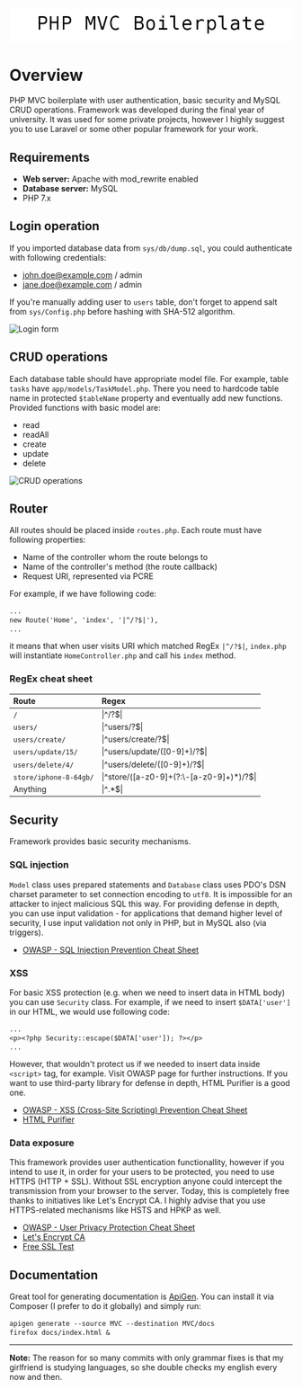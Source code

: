 ![PHP MVC Boilerplate](assets/img/logo.png)

# Overview

 PHP MVC boilerplate with user authentication, basic security and MySQL CRUD operations.
 Framework was developed during the final year of university. It was used for some private projects, however I highly suggest you to use Laravel or some other popular framework for your work.

## Requirements

- **Web server:** Apache with mod_rewrite enabled
- **Database server:** MySQL
- PHP 7.x

## Login operation

If you imported database data from `sys/db/dump.sql`, you could authenticate with following credentials:
- john.doe@example.com / admin
- jane.doe@example.com / admin

If you're manually adding user to `users` table, don't forget to append salt from `sys/Config.php` before hashing with SHA-512 algorithm.

![Login form](https://i.imgur.com/tpyxPA5.png)

## CRUD operations

Each database table should have appropriate model file. For example, table `tasks` have `app/models/TaskModel.php`. There you need to hardcode table name in protected `$tableName` property and eventually add new functions. Provided functions with basic model are:
- read
- readAll
- create
- update
- delete

![CRUD operations](https://i.imgur.com/rMfTktP.png)

## Router

All routes should be placed inside `routes.php`. Each route must have following properties:
- Name of the controller whom the route belongs to
- Name of the controller's method (the route callback)
- Request URI, represented via PCRE

For example, if we have following code:
```
...
new Route('Home', 'index', '|^/?$|'),
...
```
it means that when user visits URI which matched RegEx `|^/?$|`, `index.php` will instantiate `HomeController.php` and call his `index` method.

### RegEx cheat sheet

Route                    | Regex
:------------------------|:-------------------
`/`                      | \|^/?$\|
`users/`                 | \|^users/?$\|
`users/create/`          | \|^users/create/?$\|
`users/update/15/`       | \|^users/update/([0-9]+)/?$\|
`users/delete/4/`        | \|^users/delete/([0-9]+)/?$\|
`store/iphone-8-64gb/`   | \|^store/([a-z0-9]+(?:\\-[a-z0-9]+)*)/?$\|
Anything                 | \|^.*$\|

## Security

Framework provides basic security mechanisms.

### SQL injection

`Model` class uses prepared statements and `Database` class uses PDO's DSN charset parameter to set connection encoding to `utf8`. It is impossible for an attacker to inject malicious SQL this way. For providing defense in depth, you can use input validation - for applications that demand higher level of security, I use input validation not only in PHP, but in MySQL also (via triggers).

- [OWASP - SQL Injection Prevention Cheat Sheet](https://www.owasp.org/index.php/SQL_Injection_Prevention_Cheat_Sheet#Escaping_SQLi_in_PHP)

### XSS

For basic XSS protection (e.g. when we need to insert data in HTML body) you can use `Security` class. For example, if we need to insert `$DATA['user']` in our HTML, we would use following code:
```
...
<p><?php Security::escape($DATA['user']); ?></p>
...
```
However, that wouldn't protect us if we needed to insert data inside `<script>` tag, for example. Visit OWASP page for further instructions. If you want to use third-party library for defense in depth, HTML Purifier is a good one.

- [OWASP - XSS (Cross-Site Scripting) Prevention Cheat Sheet](https://www.owasp.org/index.php/XSS_(Cross_Site_Scripting)_Prevention_Cheat_Sheet)
- [HTML Purifier](http://htmlpurifier.org)

### Data exposure

This framework provides user authentication functionallity, however if you intend to use it, in order for your users to be protected, you need to use HTTPS (HTTP + SSL). Without SSL encryption anyone could intercept the transmission from your browser to the server. Today, this is completely free thanks to initiatives like Let's Encrypt CA. I highly advise that you use HTTPS-related mechanisms like HSTS and HPKP as well.

- [OWASP - User Privacy Protection Cheat Sheet](https://www.owasp.org/index.php/User_Privacy_Protection_Cheat_Sheet)
- [Let's Encrypt CA](https://letsencrypt.org)
- [Free SSL Test](https://htbridge.com/ssl)

## Documentation

Great tool for generating documentation is [ApiGen](https://github.com/ApiGen/ApiGen). You can install it via Composer (I prefer to do it globally) and simply run:
```
apigen generate --source MVC --destination MVC/docs
firefox docs/index.html &
```

***
**Note:** The reason for so many commits with only grammar fixes is that my girlfriend is studying languages, so she double checks my english every now and then.
